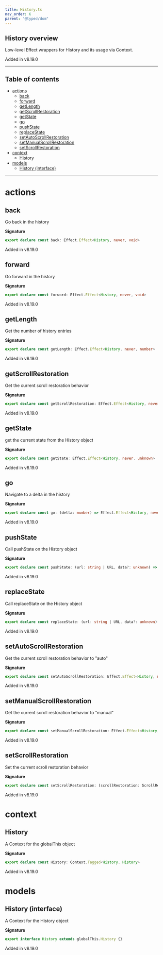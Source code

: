 ```yaml
---
title: History.ts
nav_order: 6
parent: "@typed/dom"
---
```


## History overview

Low-level Effect wrappers for History and its usage via Context.

Added in v8.19.0

---

<h2 class="text-delta">Table of contents</h2>

- [actions](#actions)
  - [back](#back)
  - [forward](#forward)
  - [getLength](#getlength)
  - [getScrollRestoration](#getscrollrestoration)
  - [getState](#getstate)
  - [go](#go)
  - [pushState](#pushstate)
  - [replaceState](#replacestate)
  - [setAutoScrollRestoration](#setautoscrollrestoration)
  - [setManualScrollRestoration](#setmanualscrollrestoration)
  - [setScrollRestoration](#setscrollrestoration)
- [context](#context)
  - [History](#history)
- [models](#models)
  - [History (interface)](#history-interface)

---

# actions

## back

Go back in the history

**Signature**

```ts
export declare const back: Effect.Effect<History, never, void>
```

Added in v8.19.0

## forward

Go forward in the history

**Signature**

```ts
export declare const forward: Effect.Effect<History, never, void>
```

Added in v8.19.0

## getLength

Get the number of history entries

**Signature**

```ts
export declare const getLength: Effect.Effect<History, never, number>
```

Added in v8.19.0

## getScrollRestoration

Get the current scroll restoration behavior

**Signature**

```ts
export declare const getScrollRestoration: Effect.Effect<History, never, ScrollRestoration>
```

Added in v8.19.0

## getState

get the current state from the History object

**Signature**

```ts
export declare const getState: Effect.Effect<History, never, unknown>
```

Added in v8.19.0

## go

Navigate to a delta in the history

**Signature**

```ts
export declare const go: (delta: number) => Effect.Effect<History, never, void>
```

Added in v8.19.0

## pushState

Call pushState on the History object

**Signature**

```ts
export declare const pushState: (url: string | URL, data?: unknown) => Effect.Effect<History, never, void>
```

Added in v8.19.0

## replaceState

Call replaceState on the History object

**Signature**

```ts
export declare const replaceState: (url: string | URL, data?: unknown) => Effect.Effect<History, never, void>
```

Added in v8.19.0

## setAutoScrollRestoration

Get the current scroll restoration behavior to "auto"

**Signature**

```ts
export declare const setAutoScrollRestoration: Effect.Effect<History, never, void>
```

Added in v8.19.0

## setManualScrollRestoration

Get the current scroll restoration behavior to "manual"

**Signature**

```ts
export declare const setManualScrollRestoration: Effect.Effect<History, never, void>
```

Added in v8.19.0

## setScrollRestoration

Set the current scroll restoration behavior

**Signature**

```ts
export declare const setScrollRestoration: (scrollRestoration: ScrollRestoration) => Effect.Effect<History, never, void>
```

Added in v8.19.0

# context

## History

A Context for the globalThis object

**Signature**

```ts
export declare const History: Context.Tagged<History, History>
```

Added in v8.19.0

# models

## History (interface)

A Context for the History object

**Signature**

```ts
export interface History extends globalThis.History {}
```

Added in v8.19.0
